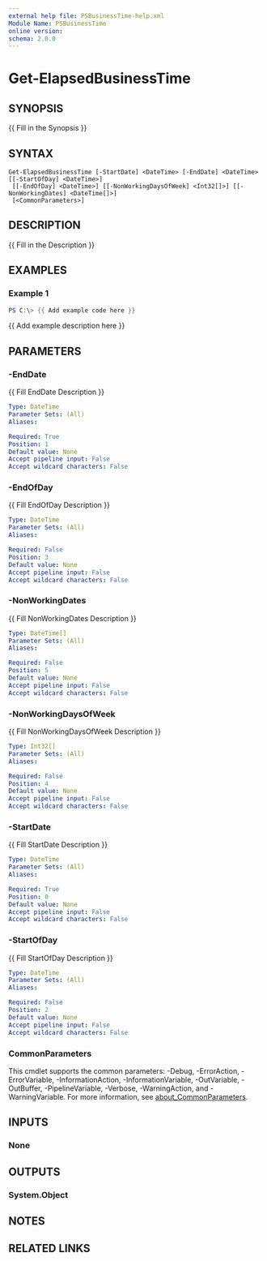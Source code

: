 ```yaml
---
external help file: PSBusinessTime-help.xml
Module Name: PSBusinessTime
online version:
schema: 2.0.0
---
```


# Get-ElapsedBusinessTime

## SYNOPSIS
{{ Fill in the Synopsis }}

## SYNTAX

```
Get-ElapsedBusinessTime [-StartDate] <DateTime> [-EndDate] <DateTime> [[-StartOfDay] <DateTime>]
 [[-EndOfDay] <DateTime>] [[-NonWorkingDaysOfWeek] <Int32[]>] [[-NonWorkingDates] <DateTime[]>]
 [<CommonParameters>]
```

## DESCRIPTION
{{ Fill in the Description }}

## EXAMPLES

### Example 1
```powershell
PS C:\> {{ Add example code here }}
```

{{ Add example description here }}

## PARAMETERS

### -EndDate
{{ Fill EndDate Description }}

```yaml
Type: DateTime
Parameter Sets: (All)
Aliases:

Required: True
Position: 1
Default value: None
Accept pipeline input: False
Accept wildcard characters: False
```

### -EndOfDay
{{ Fill EndOfDay Description }}

```yaml
Type: DateTime
Parameter Sets: (All)
Aliases:

Required: False
Position: 3
Default value: None
Accept pipeline input: False
Accept wildcard characters: False
```

### -NonWorkingDates
{{ Fill NonWorkingDates Description }}

```yaml
Type: DateTime[]
Parameter Sets: (All)
Aliases:

Required: False
Position: 5
Default value: None
Accept pipeline input: False
Accept wildcard characters: False
```

### -NonWorkingDaysOfWeek
{{ Fill NonWorkingDaysOfWeek Description }}

```yaml
Type: Int32[]
Parameter Sets: (All)
Aliases:

Required: False
Position: 4
Default value: None
Accept pipeline input: False
Accept wildcard characters: False
```

### -StartDate
{{ Fill StartDate Description }}

```yaml
Type: DateTime
Parameter Sets: (All)
Aliases:

Required: True
Position: 0
Default value: None
Accept pipeline input: False
Accept wildcard characters: False
```

### -StartOfDay
{{ Fill StartOfDay Description }}

```yaml
Type: DateTime
Parameter Sets: (All)
Aliases:

Required: False
Position: 2
Default value: None
Accept pipeline input: False
Accept wildcard characters: False
```

### CommonParameters
This cmdlet supports the common parameters: -Debug, -ErrorAction, -ErrorVariable, -InformationAction, -InformationVariable, -OutVariable, -OutBuffer, -PipelineVariable, -Verbose, -WarningAction, and -WarningVariable. For more information, see [about_CommonParameters](http://go.microsoft.com/fwlink/?LinkID=113216).

## INPUTS

### None

## OUTPUTS

### System.Object
## NOTES

## RELATED LINKS
